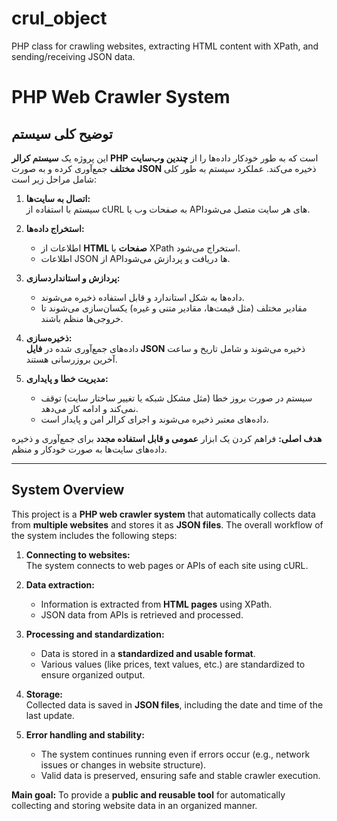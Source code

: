 # crul_object
PHP class for crawling websites, extracting HTML content with XPath, and sending/receiving JSON data. 
# PHP Web Crawler System

## توضیح کلی سیستم

این پروژه یک **سیستم کرالر PHP** است که به طور خودکار داده‌ها را از **چندین وب‌سایت مختلف** جمع‌آوری کرده و به صورت **JSON** ذخیره می‌کند. عملکرد سیستم به طور کلی شامل مراحل زیر است:

1. **اتصال به سایت‌ها:**  
   سیستم با استفاده از cURL به صفحات وب یا APIهای هر سایت متصل می‌شود.

2. **استخراج داده‌ها:**  
   - اطلاعات از **HTML صفحات** با XPath استخراج می‌شود.  
   - اطلاعات JSON از APIها دریافت و پردازش می‌شود.

3. **پردازش و استانداردسازی:**  
   - داده‌ها به شکل استاندارد و قابل استفاده ذخیره می‌شوند.  
   - مقادیر مختلف (مثل قیمت‌ها، مقادیر متنی و غیره) یکسان‌سازی می‌شوند تا خروجی‌ها منظم باشند.

4. **ذخیره‌سازی:**  
   داده‌های جمع‌آوری شده در **فایل JSON** ذخیره می‌شوند و شامل تاریخ و ساعت آخرین بروزرسانی هستند.

5. **مدیریت خطا و پایداری:**  
   - سیستم در صورت بروز خطا (مثل مشکل شبکه یا تغییر ساختار سایت) توقف نمی‌کند و ادامه کار می‌دهد.  
   - داده‌های معتبر ذخیره می‌شوند و اجرای کرالر امن و پایدار است.

**هدف اصلی:** فراهم کردن یک ابزار **عمومی و قابل استفاده مجدد** برای جمع‌آوری و ذخیره داده‌های سایت‌ها به صورت خودکار و منظم.

---

## System Overview

This project is a **PHP web crawler system** that automatically collects data from **multiple websites** and stores it as **JSON files**. The overall workflow of the system includes the following steps:

1. **Connecting to websites:**  
   The system connects to web pages or APIs of each site using cURL.

2. **Data extraction:**  
   - Information is extracted from **HTML pages** using XPath.  
   - JSON data from APIs is retrieved and processed.

3. **Processing and standardization:**  
   - Data is stored in a **standardized and usable format**.  
   - Various values (like prices, text values, etc.) are standardized to ensure organized output.

4. **Storage:**  
   Collected data is saved in **JSON files**, including the date and time of the last update.

5. **Error handling and stability:**  
   - The system continues running even if errors occur (e.g., network issues or changes in website structure).  
   - Valid data is preserved, ensuring safe and stable crawler execution.

**Main goal:** To provide a **public and reusable tool** for automatically collecting and storing website data in an organized manner.
